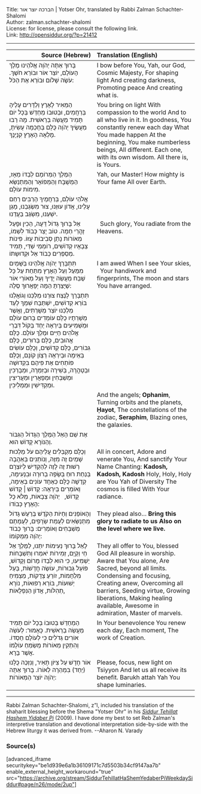 <html>
<head></head>
<body>
Title: הברכה יוצר אור | Yotser Ohr, translated by Rabbi Zalman Schachter-Shalomi<br />
Author: zalman.schachter-shalomi<br />
License: for license, please consult the following link.<br />
Link: <a href="http://opensiddur.org/?p=21412">http://opensiddur.org/?p=21412</a>
<p />
<hr />

<table style="margin-left: auto;margin-right: auto;" class="draggable">
<thead><tr><th id="x" style="text-align: right;">Source (Hebrew)</th><th style="text-align: left;">Translation (English)</th></tr></thead>
<tbody>
<tr><td style="vertical-align:top;" width="46%">
<div class="liturgy"><span lang="he">
בָּרוּךְ אַתָּה 
יְהֹוָה אֱלֹהֵינוּ
מֶלֶךְ הָעוֹלָם, 
יוֹצֵר אוֹר 
וּבוֹרֵא חֹשֶׁךְ. 
עֹשֶׂה שָׁלוֹם 
וּבוֹרֵא אֶת הַכֹּל:
</span></div></td>
 
<td style="vertical-align:top;" width="53%">
<div class="english">
I bow before You,
Yah, our God,
Cosmic Majesty,
For shaping light 
And creating darkness,
Promoting peace 
And creating what is.
</div></td></tr>


<tr><td style="vertical-align:top;" width="46%">
<div class="liturgy"><span lang="he">
הַמֵּאִיר 
לָאָרֶץ 
וְלַדָּרִים עָלֶיהָ בְּרַחֲמִים, 
וּבְטוּבוֹ 
מְחַדֵּשׁ בְּכָל יוֹם תָּמִיד 
מַעֲשֵׂה 
בְּרֵאשִׁית. 
מָה רַבּוּ 
מַעֲשֶׂיךָ יְהֹוָה
כֻּלָּם בְּחָכְמָה עָשִׂיתָ,
מָלְאָה הָאָרֶץ קִנְיָנֶךָ. 
</span></div></td>
 
<td style="vertical-align:top;" width="53%">
<div class="english">
You bring on light 
With compassion to the world 
And to all who live in it.
In goodness, 
You constantly renew each day
What You made happen 
At the beginning,
You make numberless beings,
All different.
Each one, with its own wisdom.
All there is, is Yours.
</div></td></tr>


<tr><td style="vertical-align:top;" width="46%">
<div class="liturgy"><span lang="he">
הַמֶּלֶךְ הַמְּרוֹמָם לְבַדּוֹ מֵאָז, 
הַמְּשֻׁבָּח וְהַמְּפוֹאָר וְהַמִּתְנַשֵּׂא 
מִימוֹת עוֹלָם. 
</span></div></td>
 
<td style="vertical-align:top;" width="53%">
<div class="english">
Yah, our Master!
How mighty is Your fame 
All over Earth.
</div></td></tr>


<tr><td style="vertical-align:top;" width="46%">
<div class="liturgy"><span lang="he">
אֱלֹהֵי עוֹלָם, 
בְּרַחֲמֶיךָ הָרַבִּים 
רַחֵם עָלֵינוּ, 
אֲדוֹן עוּזֵּנוּ, 
צוּר מִשְׂגַּבֵנוּ, 
מָגֵן יִשְׁעֵנוּ, 
מִשְׂגַּב בַּעֲדֵנוּ. 
</span></div></td>
 
<td style="vertical-align:top;" width="53%">
<div class="english">

</div></td></tr>


<tr><td style="vertical-align:top;" width="46%">
<div class="liturgy"><span lang="he">
אֵל בָּרוּךְ גְּדוֹל דֵּעָה, 
הֵכִין וּפָעַל זָהֳרֵי חַמָּה. 
טוֹב יָצַר כָּבוֹד לִשְׁמוֹ, 
מְאוֹרוֹת נָתַן סְבִיבוֹת עֻזּוֹ. 
פִּינוֹת צְבָאָיו קְדוֹשִׁים, 
רוֹמְמֵי שַׁדַּי, 
תָּמִיד מְסַפְּרִים כְּבוֹד אֵל וּקְדוּשָתוֹ. 
</span></div></td>
 
<td style="vertical-align:top;" width="53%">
<div class="english">
&nbsp;
Such glory, 
You radiate from the Heavens.
</div></td></tr>


<tr><td style="vertical-align:top;" width="46%">
<div class="liturgy"><span lang="he">
תִּתְבָּרַךְ יְהֹוָה אֱלֹהֵינוּ
בַּשָּׁמַיִם מִמַּעַל 
וְעַל הָאָרֶץ מִתַּחַת 
עַל כָּל שֶׁבַח מַעֲשֵׂה יָדֶיךָ 
וְעַל מְאוֹרֵי אוֹר 
שֶׁיָּצַרְתָּ הֵמָּה יְפָאֲרוּךָ 
סֶלָה:
</span></div></td>
 
<td style="vertical-align:top;" width="53%">
<div class="english">
I am awed 
When I see Your skies,
&nbsp;
Your handiwork and fingerprints,
The moon and stars
You have arranged.
</div></td></tr>


<tr><td style="vertical-align:top;" width="46%">
<div class="liturgy"><span lang="he">
תִּתְבָּרַךְ לָנֶצַח צוּרֵנוּ מַלְכֵּנוּ וְגוֹאֲלֵנוּ בּוֹרֵא קְדוֹשִׁים, 
יִשְׁתַּבַּח שִׁמְךָ לָעַד מַלְכֵּנוּ יוֹצֵר מְשָׁרְתִים, 
וַאֲשֶׁר מְשָׁרְתָיו 
כֻּלָּם עוֹמְדִים בְּרוּם עוֹלָם 
וּמַשְׁמִיעִים בְּיִרְאָה יַחַד 
בְּקוֹל דִּבְרֵי אֱלֹהִים חַיִּים וּמֶלֶךְ עוֹלָם. 
כֻּלָּם אֲהוּבִים, 
כֻּלָּם בְּרוּרִים, 
כֻּלָּם גִּבּוֹרִים, 
כֻּלָּם קְדוֹשִׁים, 
וְכֻלָּם עוֹשִׂים בְּאֵימָה וּבְיִרְאָה רְצְוֹן קוֹנָם, 
וְכֻלָּם פּוֹתְחִים אֶת פִּיהֶם בִּקְדוּשָׁה וּבְטָהֳרָה, 
בְּשִׁירָה וּבְזִמְרָה, 
וּמְבָרְכִין וּמְשַׁבְּחִין 
וּמְפָאֲרִין וּמַעֲרִיצִין 
וּמַקְדִּישִׁין וּמַמְלִיכִין.
</span></div></td>
 
<td style="vertical-align:top;" width="53%">
<div class="english">

</div></td></tr>


<tr><td style="vertical-align:top;" width="46%">
<div class="liturgy"><span lang="he">

</span></div></td>
 
<td style="vertical-align:top;" width="53%">
<div class="english">
And the angels;
<strong>Ophanim</strong>,
Turning orbits and the planets,
<strong>Ḥayot</strong>,
The constellations of the zodiac,
<strong>Seraphim</strong>,
Blazing ones, the galaxies.
</div></td></tr>


<tr><td style="vertical-align:top;" width="46%">
<div class="liturgy"><span lang="he">
אֶת שֵׁם הָאֵל הַמֶּלֶךְ הַגָּדוֹל הַגִּבּוֹר וְהַנּוֹרָא קָדוֹשׁ הוּא. 
</span></div></td>
 
<td style="vertical-align:top;" width="53%">
<div class="english">

</div></td></tr>


<tr><td style="vertical-align:top;" width="46%">
<div class="liturgy"><span lang="he">
וְכֻלָּם מְקַבְּלִים עֲלֵיהֶם עֹל מַלְכוּת שָׁמַיִם זֶה מִזֶּה, 
וְנוֹתְנִים בְּאַהֲבָה רְשׁוּת זֶה לָזֶה לְהַקְדִּישׁ לְיוֹצְרָם בְּנַחַת רוּחַ בְּשָׂפָה בְרוּרָה וּבִנְעִימָה, 
קְדֻשָׁה כֻּלָּם כְּאֶחָד עוֹנִים בְּאֵימָה, 
וְאוֹמְרִים בְּיִרְאָה:
קָדוֹשׁ | קָדוֹשׁ קָדוֹשׁ, 
&nbsp;
יְהֹוָה צְבָאוֹת,
מְלֹא כָל הָאָרֶץ 
כְּבוֹדוֹ:
</span></div></td>
 
<td style="vertical-align:top;" width="53%">
<div class="english">
All in concert, 
Adore and venerate You,
And sanctify Your Name
Chanting:
<strong>Kadosh, Kadosh, Kadosh</strong>
Holy, Holy, Holy are You
Yah of Diversity
The cosmos is filled 
With Your radiance.
</div></td></tr>


<tr><td style="vertical-align:top;" width="46%">
<div class="liturgy"><span lang="he">
וְהָאוֹפַנִּים וְחַיּוֹת הַקֹדֶשׁ בְּרַעַשׁ גָּדוֹל מִתְנַשְּׂאִים לְעֻמַּת שְׂרָפִים, לְעֻמָּתָם מְשַׁבְּחִים וְאוֹמְרִים:
בָּרוּךְ כְּבוֹד יְהֹוָה
מִמְּקוֹמוֹ:
</span></div></td>
 
<td style="vertical-align:top;" width="53%">
<div class="english">
They plead also…
<strong>Bring this glory to radiate to us
Also on the level where we live.</strong>
</div></td></tr>


<tr><td style="vertical-align:top;" width="46%">
<div class="liturgy"><span lang="he">
לָאֵל בָּרוּךְ נְעִימוֹת יִתְּנוּ, לַמֶּלֶךְ אֵל חַי וְקַיָּם, 
זְמִירוֹת יֹאמְרוּ וְתִשְׁבָּחוֹת יַשְׁמִיעוּ, 
כִּי הוּא לְבַדּוֹ 
מָרוֹם וְקָדוֹשׁ, 
פּוֹעֵל גְּבוּרוֹת, 
עוֹשֶׂה חֲדָשׁוֹת, 
בַּעַל מִלְחָמוֹת, 
זוֹרֵעַ צְדָקוֹת, 
מַצְמִיחַ יְשׁוּעוֹת, 
בּוֹרֵא רְפוּאוֹת, 
נוֹרָא תְהִלּוֹת, 
אֲדוֹן הַנִּפְלָאוֹת, 
</span></div></td>
 
<td style="vertical-align:top;" width="53%">
<div class="english">
They all offer to You, blessed God
All pleasure in worship.
Aware that You alone,
Are Sacred, beyond all limits.
Condensing and focusing,
Creating anew,
Overcoming all barriers,
Seeding virtue,
Growing liberations,
Making healing available,
Awesome in admiration,
Master of marvels.
</div></td></tr>


<tr><td style="vertical-align:top;" width="46%">
<div class="liturgy"><span lang="he">
הַמְחַדֵּשׁ בְּטוּבוֹ 
בְּכָל יוֹם 
תָּמִיד 
מַעֲשֵׂה בְרֵאשִׁית. 
כָּאָמוּר: לְעֹשֵׂה אוֹרִים גְּדֹלִים כִּי לְעוֹלָם חַסְדּוֹ. 
וְהִתְקִין מְאוֹרוֹת מְשַׂמֵּחַ עוֹלָמוֹ אֲשֶׁר בָּרָא. 
</span></div></td>
 
<td style="vertical-align:top;" width="53%">
<div class="english">
In Your benevolence
You renew each day, 
Each moment,
The work of Creation.
</div></td></tr>


<tr><td style="vertical-align:top;" width="46%">
<div class="liturgy"><span lang="he">
אוֹר חָדָשׁ עַל צִיּוֹן תָּאִיר, 
וְנִזְכֶּה כֻלָּנוּ (יַחַד) בִּמְהֵרָה לְאוֹרוֹ. 
בָּרוּךְ אַתָּה יְהֹוָה
יוֹצֵר הַמְּאוֹרוֹת:
</span></div></td>
 
<td style="vertical-align:top;" width="53%">
<div class="english">
Please, focus, new light on Tsiyyon
And let us all receive its benefit.
Barukh attah  Yah
You shape luminaries.
</div></td></tr>
</tbody></table>

<hr />

Rabbi Zalman Schachter-Shalomi, z”l, included his translation of  the shaḥarit blessing before the Shema "Yotser Ohr" in his <em><a href="https://opensiddur.org/compilations/siddurim/reb-zalmans-open-siddur-tehillat-hashem/">Siddur Tehillat Hashem Yidaber Pi</a></em> (2009). I have done my best to set Reb Zalman's interpretive translation and devotional interpretation side-by-side with the Hebrew liturgy it was derived from. --Aharon N. Varady


<h3>Source(s)</h3>

[advanced_iframe securitykey="be1d939e6a1b36109171c7d5503b34cf9147aa7b" enable_external_height_workaround="true" src="https://archive.org/stream/SiddurTehillatHaShemYedaberPiWeekdaySiddur#page/n26/mode/2up"]
</body>
</html>
